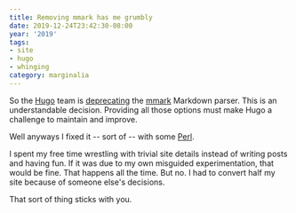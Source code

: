 ```yaml
---
title: Removing mmark has me grumbly
date: 2019-12-24T23:42:30-08:00
year: '2019'
tags:
- site
- hugo
- whinging
category: marginalia
---
```


So the [Hugo][] team is [deprecating][] the [mmark][] Markdown parser.
This is an understandable decision.
Providing all those options must make Hugo a challenge to maintain and improve.

[Hugo]: https://gohugo.io
[deprecating]: https://github.com/gohugoio/hugo/issues/6486
[mmark]: https://mmark.miek.nl/

Well anyways I fixed it -- sort of -- with some [Perl][].

I spent my free time wrestling with trivial site details instead of writing posts and having fun.
If it was due to my own misguided experimentation, that would be fine.
That happens all the time.
But no.
I had to convert half my site because of someone else's decisions.

That sort of thing sticks with you.

[Perl]: /tags/perl
